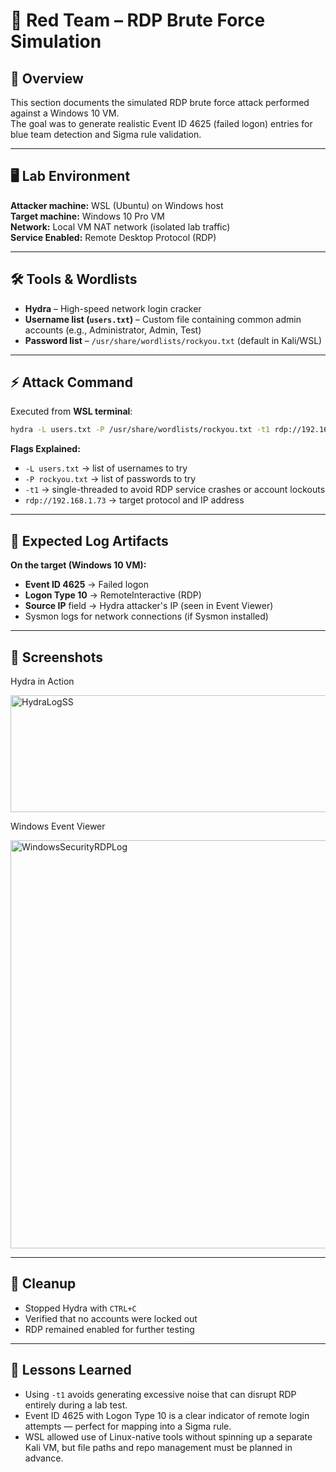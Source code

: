 # 🔴 Red Team – RDP Brute Force Simulation

## 📜 Overview
This section documents the simulated RDP brute force attack performed against a Windows 10 VM.  
The goal was to generate realistic Event ID 4625 (failed logon) entries for blue team detection and Sigma rule validation.

---

## 🖥️ Lab Environment
**Attacker machine:** WSL (Ubuntu) on Windows host  
**Target machine:** Windows 10 Pro VM  
**Network:** Local VM NAT network (isolated lab traffic)  
**Service Enabled:** Remote Desktop Protocol (RDP)  

---

## 🛠️ Tools & Wordlists
- **Hydra** – High-speed network login cracker  
- **Username list (`users.txt`)** – Custom file containing common admin accounts (e.g., Administrator, Admin, Test)  
- **Password list** – `/usr/share/wordlists/rockyou.txt` (default in Kali/WSL)  

---

## ⚡ Attack Command
Executed from **WSL terminal**:

```bash
hydra -L users.txt -P /usr/share/wordlists/rockyou.txt -t1 rdp://192.168.1.73
````

**Flags Explained:**

* `-L users.txt` → list of usernames to try
* `-P rockyou.txt` → list of passwords to try
* `-t1` → single-threaded to avoid RDP service crashes or account lockouts
* `rdp://192.168.1.73` → target protocol and IP address

---

## 📂 Expected Log Artifacts

**On the target (Windows 10 VM):**

* **Event ID 4625** → Failed logon
* **Logon Type 10** → RemoteInteractive (RDP)
* **Source IP** field → Hydra attacker's IP (seen in Event Viewer)
* Sysmon logs for network connections (if Sysmon installed)

---

## 📸 Screenshots

 Hydra in Action

<img width="1467" height="187" alt="HydraLogSS" src="https://github.com/user-attachments/assets/e038fc9a-2321-45fb-84eb-88187e273dae" />

 Windows Event Viewer

<img width="1053" height="653" alt="WindowsSecurityRDPLog" src="https://github.com/user-attachments/assets/121cbe4a-fb84-43b4-b6d5-7ac47c5df1cd" />

---

## 🧹 Cleanup

* Stopped Hydra with `CTRL+C`
* Verified that no accounts were locked out
* RDP remained enabled for further testing

---

## 🧠 Lessons Learned

* Using `-t1` avoids generating excessive noise that can disrupt RDP entirely during a lab test.
* Event ID 4625 with Logon Type 10 is a clear indicator of remote login attempts — perfect for mapping into a Sigma rule.
* WSL allowed use of Linux-native tools without spinning up a separate Kali VM, but file paths and repo management must be planned in advance.

```
